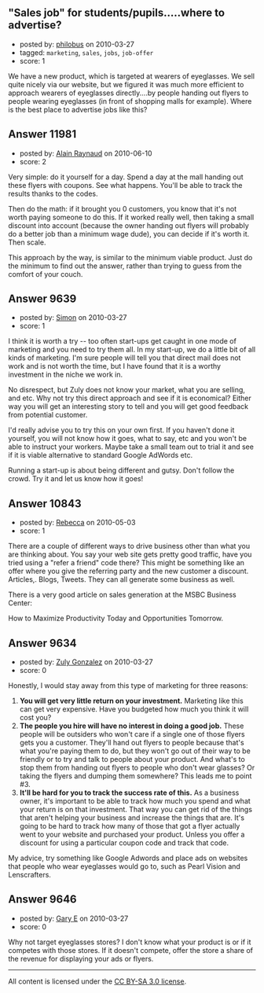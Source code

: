 ## "Sales job" for students/pupils.....where to advertise?

- posted by: [philobus](https://stackexchange.com/users/-1/2812-philobus) on 2010-03-27
- tagged: `marketing`, `sales`, `jobs`, `job-offer`
- score: 1

We have a new product, which is targeted at wearers of eyeglasses. We sell quite nicely via our website, but we figured it was much more efficient to approach wearers of eyeglasses directly....by people handing out flyers to people wearing eyeglasses (in front of shopping malls for example). Where is the best place to advertise jobs like this?


## Answer 11981

- posted by: [Alain Raynaud](https://stackexchange.com/users/-1/502-alain-raynaud) on 2010-06-10
- score: 2

Very simple: do it yourself for a day. Spend a day at the mall handing out these flyers with coupons. See what happens. You'll be able to track the results thanks to the codes.

Then do the math: if it brought you 0 customers, you know that it's not worth paying someone to do this. If it worked really well, then taking a small discount into account (because the owner handing out flyers will probably do a better job than a minimum wage dude), you can decide if it's worth it. Then scale.

This approach by the way, is similar to the minimum viable product. Just do the minimum to find out the answer, rather than trying to guess from the comfort of your couch.


## Answer 9639

- posted by: [Simon](https://stackexchange.com/users/-1/2678-simon) on 2010-03-27
- score: 1

I think it is worth a try -- too often start-ups get caught in one mode of marketing and you need to try them all. In my start-up, we do a little bit of all kinds of marketing. I'm sure people will tell you that direct mail does not work and is not worth the time, but I have found that it is a worthy investment in the niche we work in.

No disrespect, but Zuly does not know your market, what you are selling, and etc. Why not try this direct approach and see if it is economical? Either way you will get an interesting story to tell and you will get good feedback from potential customer.

I'd really advise you to try this on your own first. If you haven't done it yourself, you will not know how it goes, what to say, etc and you won't be able to instruct your workers. Maybe take a small team out to trial it and see if it is viable alternative to standard Google AdWords etc.

Running a start-up is about being different and gutsy. Don't follow the crowd. Try it and let us know how it goes!


## Answer 10843

- posted by: [Rebecca](https://stackexchange.com/users/-1/3207-rebecca) on 2010-05-03
- score: 1

There are a couple of different ways to drive business other than what you are thinking about. You say your web site gets pretty good traffic, have you tried using a "refer a friend" code there?  This might be something like an offer where you give the referring party and the new customer a discount. Articles,. Blogs, Tweets. They can all generate some business as well.

There is a very good article on sales generation at the MSBC Business Center: 

How to Maximize Productivity Today and Opportunities Tomorrow.


## Answer 9634

- posted by: [Zuly Gonzalez](https://stackexchange.com/users/-1/2692-zuly-gonzalez) on 2010-03-27
- score: 0

Honestly, I would stay away from this type of marketing for three reasons:

 1. **You will get very little return on your investment.** Marketing like this can get very expensive. Have you budgeted how much you think it will cost you?
 2. **The people you hire will have no interest in doing a good job.** These people will be outsiders who won't care if a single one of those flyers gets you a customer. They'll hand out flyers to people because that's what you're paying them to do, but they won't go out of their way to be friendly or to try and talk to people about your product. And what's to stop them from handing out flyers to people who don't wear glasses? Or taking the flyers and dumping them somewhere? This leads me to point #3.
 3. **It'll be hard for you to track the success rate of this.** As a business owner, it's important to be able to track how much you spend and what your return is on that investment. That way you can get rid of the things that aren't helping your business and increase the things that are. It's going to be hard to track how many of those that got a flyer actually went to your website and purchased your product. Unless you offer a discount for using a particular coupon code and track that code.

My advice, try something like Google Adwords and place ads on websites that people who wear eyeglasses would go to, such as Pearl Vision and Lenscrafters.

  


## Answer 9646

- posted by: [Gary E](https://stackexchange.com/users/-1/2587-gary-e) on 2010-03-27
- score: 0

Why not target eyeglasses stores? I don't know what your product is or if it competes with those stores. If it doesn't compete, offer the store a share of the revenue for displaying your ads or flyers.




---

All content is licensed under the [CC BY-SA 3.0 license](https://creativecommons.org/licenses/by-sa/3.0/).
